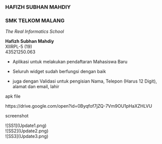 ### HAFIZH SUBHAN MAHDIY
### SMK TELKOM MALANG
*The Real Informatics School*

**Hafizh Subhan Mahdiy**<br>
XIIRPL-5 (19)<br>
43521250.063
- Aplikasi untuk melakukan pendaftaran Mahasiswa Baru</p>
- Seluruh widget sudah berfungsi dengan baik</p>
- juga dengan Validasi untuk pengisian Nama, Telepon (Harus 12 Digit), alamat dan email, lahir</p>

<p>apk file</p>
https://drive.google.com/open?id=0Byqfof7jZQ-7Vm9OU1pHaXZHLVU

<p>screenshot</p>
 ![SS1](Update1.png)
 <br>
 ![SS2](Update2.png)
 <br>
 ![SS3](Update3.png)



